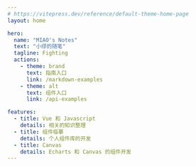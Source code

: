 ```yaml
---
# https://vitepress.dev/reference/default-theme-home-page
layout: home

hero:
  name: "MIAO's Notes"
  text: "小缪的随笔"
  tagline: Fighting
  actions:
    - theme: brand
      text: 指南入口
      link: /markdown-examples
    - theme: alt
      text: 组件入口
      link: /api-examples

features:
  - title: Vue 和 Javascript
    details: 相关的知识整理
  - title: 组件临摹
    details: 个人组件库的开发
  - title: Canvas
    details: Echarts 和 Canvas 的组件开发
---
```



